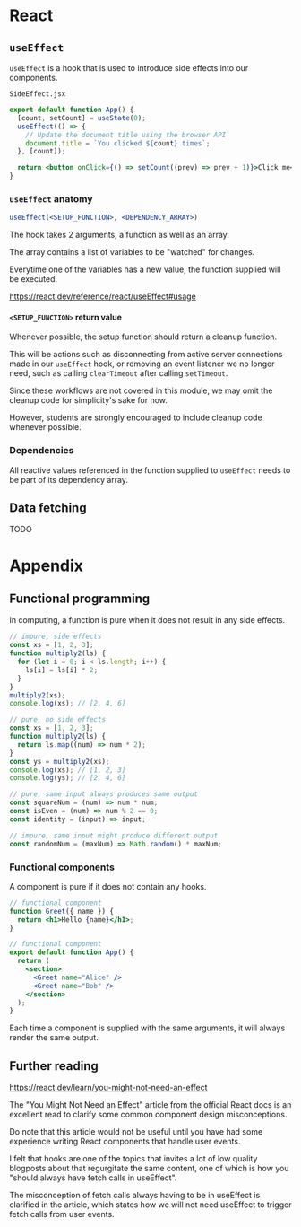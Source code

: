 # React

## `useEffect`

`useEffect` is a hook that is used to introduce side effects into our components.

`SideEffect.jsx`

```jsx
export default function App() {
  [count, setCount] = useState(0);
  useEffect(() => {
    // Update the document title using the browser API
    document.title = `You clicked ${count} times`;
  }, [count]);

  return <button onClick={() => setCount((prev) => prev + 1)}>Click me</button>;
}
```

### `useEffect` anatomy

```jsx
useEffect(<SETUP_FUNCTION>, <DEPENDENCY_ARRAY>)
```

The hook takes 2 arguments, a function as well as an array.

The array contains a list of variables to be "watched" for changes.

Everytime one of the variables has a new value, the function supplied will be executed.

https://react.dev/reference/react/useEffect#usage

#### `<SETUP_FUNCTION>` return value

Whenever possible, the setup function should return a cleanup function.

This will be actions such as disconnecting from active server connections made in our `useEffect` hook, or removing an event listener we no longer need, such as calling `clearTimeout` after calling `setTimeout`.

Since these workflows are not covered in this module, we may omit the cleanup code for simplicity's sake for now.

However, students are strongly encouraged to include cleanup code whenever possible.

### Dependencies

All reactive values referenced in the function supplied to `useEffect` needs to be part of its dependency array.

## Data fetching

TODO

# Appendix

## Functional programming

In computing, a function is pure when it does not result in any side effects.

```js
// impure, side effects
const xs = [1, 2, 3];
function multiply2(ls) {
  for (let i = 0; i < ls.length; i++) {
    ls[i] = ls[i] * 2;
  }
}
multiply2(xs);
console.log(xs); // [2, 4, 6]

// pure, no side effects
const xs = [1, 2, 3];
function multiply2(ls) {
  return ls.map((num) => num * 2);
}
const ys = multiply2(xs);
console.log(xs); // [1, 2, 3]
console.log(ys); // [2, 4, 6]

// pure, same input always produces same output
const squareNum = (num) => num * num;
const isEven = (num) => num % 2 == 0;
const identity = (input) => input;

// impure, same input might produce different output
const randomNum = (maxNum) => Math.random() * maxNum;
```

### Functional components

A component is pure if it does not contain any hooks.

```jsx
// functional component
function Greet({ name }) {
  return <h1>Hello {name}</h1>;
}

// functional component
export default function App() {
  return (
    <section>
      <Greet name="Alice" />
      <Greet name="Bob" />
    </section>
  );
}
```

Each time a component is supplied with the same arguments, it will always render the same output.

## Further reading

https://react.dev/learn/you-might-not-need-an-effect

The "You Might Not Need an Effect" article from the official React docs is an excellent read to clarify some common component design misconceptions.

Do note that this article would not be useful until you have had some experience writing React components that handle user events.

I felt that hooks are one of the topics that invites a lot of low quality blogposts about that regurgitate the same content, one of which is how you "should always have fetch calls in useEffect".

The misconception of fetch calls always having to be in useEffect is clarified in the article, which states how we will not need useEffect to trigger fetch calls from user events.
